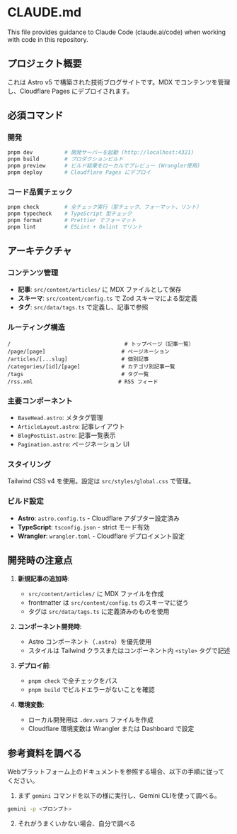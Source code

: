 # CLAUDE.md

This file provides guidance to Claude Code (claude.ai/code) when working with code in this repository.

## プロジェクト概要

これは Astro v5 で構築された技術ブログサイトです。MDX でコンテンツを管理し、Cloudflare Pages にデプロイされます。

## 必須コマンド

### 開発

```bash
pnpm dev          # 開発サーバーを起動 (http://localhost:4321)
pnpm build        # プロダクションビルド
pnpm preview      # ビルド結果をローカルでプレビュー (Wrangler使用)
pnpm deploy       # Cloudflare Pages にデプロイ
```

### コード品質チェック

```bash
pnpm check        # 全チェック実行（型チェック、フォーマット、リント）
pnpm typecheck    # TypeScript 型チェック
pnpm format       # Prettier でフォーマット
pnpm lint         # ESLint + Oxlint でリント
```

## アーキテクチャ

### コンテンツ管理

- **記事**: `src/content/articles/` に MDX ファイルとして保存
- **スキーマ**: `src/content/config.ts` で Zod スキーマによる型定義
- **タグ**: `src/data/tags.ts` で定義し、記事で参照

### ルーティング構造

```
/                                    # トップページ（記事一覧）
/page/[page]                        # ページネーション
/articles/[...slug]                 # 個別記事
/categories/[id]/[page]             # カテゴリ別記事一覧
/tags                               # タグ一覧
/rss.xml                           # RSS フィード
```

### 主要コンポーネント

- `BaseHead.astro`: メタタグ管理
- `ArticleLayout.astro`: 記事レイアウト
- `BlogPostList.astro`: 記事一覧表示
- `Pagination.astro`: ページネーション UI

### スタイリング

Tailwind CSS v4 を使用。設定は `src/styles/global.css` で管理。

### ビルド設定

- **Astro**: `astro.config.ts` - Cloudflare アダプター設定済み
- **TypeScript**: `tsconfig.json` - strict モード有効
- **Wrangler**: `wrangler.toml` - Cloudflare デプロイメント設定

## 開発時の注意点

1. **新規記事の追加時**:
   - `src/content/articles/` に MDX ファイルを作成
   - frontmatter は `src/content/config.ts` のスキーマに従う
   - タグは `src/data/tags.ts` に定義済みのものを使用

2. **コンポーネント開発時**:
   - Astro コンポーネント（`.astro`）を優先使用
   - スタイルは Tailwind クラスまたはコンポーネント内 `<style>` タグで記述

3. **デプロイ前**:
   - `pnpm check` で全チェックをパス
   - `pnpm build` でビルドエラーがないことを確認

4. **環境変数**:
   - ローカル開発用は `.dev.vars` ファイルを作成
   - Cloudflare 環境変数は Wrangler または Dashboard で設定

## 参考資料を調べる

Webプラットフォーム上のドキュメントを参照する場合、以下の手順に従ってください。

1. まず `gemini` コマンドを以下の様に実行し、Gemini CLIを使って調べる。

```bash
gemini -p <プロンプト>
```

2. それがうまくいかない場合、自分で調べる
